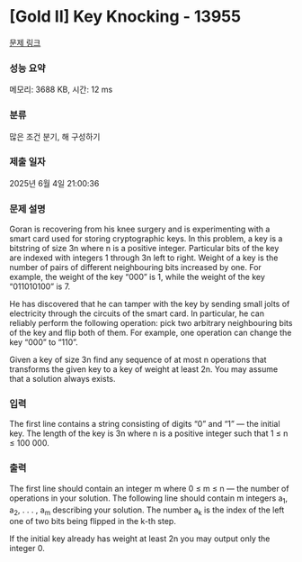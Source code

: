 # [Gold II] Key Knocking - 13955 

[문제 링크](https://www.acmicpc.net/problem/13955) 

### 성능 요약

메모리: 3688 KB, 시간: 12 ms

### 분류

많은 조건 분기, 해 구성하기

### 제출 일자

2025년 6월 4일 21:00:36

### 문제 설명

<p>Goran is recovering from his knee surgery and is experimenting with a smart card used for storing cryptographic keys. In this problem, a key is a bitstring of size 3n where n is a positive integer. Particular bits of the key are indexed with integers 1 through 3n left to right. Weight of a key is the number of pairs of different neighbouring bits increased by one. For example, the weight of the key “000” is 1, while the weight of the key “011010100” is 7.</p>

<p>He has discovered that he can tamper with the key by sending small jolts of electricity through the circuits of the smart card. In particular, he can reliably perform the following operation: pick two arbitrary neighbouring bits of the key and flip both of them. For example, one operation can change the key “000” to “110”.</p>

<p>Given a key of size 3n find any sequence of at most n operations that transforms the given key to a key of weight at least 2n. You may assume that a solution always exists.</p>

### 입력 

 <p>The first line contains a string consisting of digits “0” and “1” — the initial key. The length of the key is 3n where n is a positive integer such that 1 ≤ n ≤ 100 000.</p>

### 출력 

 <p>The first line should contain an integer m where 0 ≤ m ≤ n — the number of operations in your solution. The following line should contain m integers a<sub>1</sub>, a<sub>2</sub>, . . . , a<sub>m</sub> describing your solution. The number a<sub>k</sub> is the index of the left one of two bits being flipped in the k-th step.</p>

<p>If the initial key already has weight at least 2n you may output only the integer 0.</p>

